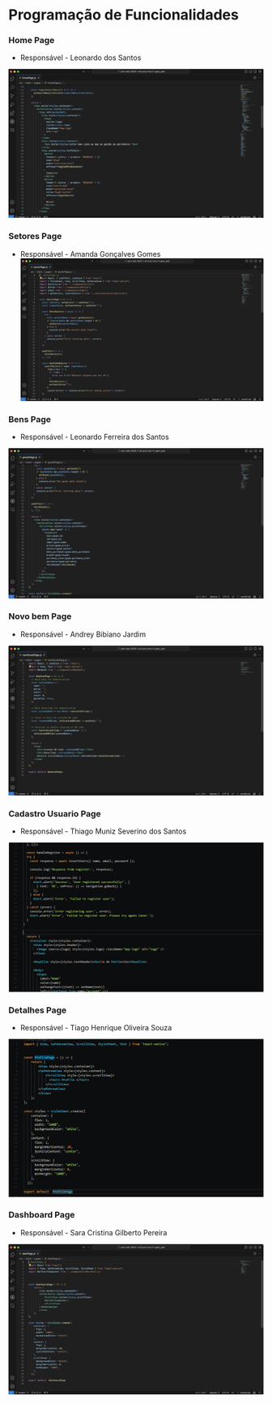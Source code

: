# Programação de Funcionalidades



### Home Page
- Responsável - Leonardo dos Santos

![Código Fonte Component](img/07-code-homePage.png)


### Setores Page
- Responsável - Amanda Gonçalves Gomes
![Código Fonte Page](img/07-code-sectorPage.png)


### Bens Page
- Responsável - Leonardo Ferreira dos Santos

![Códiogo Fonte Service](img/07-code-goodsPage.png)


### Novo bem Page
- Responsável - Andrey Bibiano Jardim

![Código Fonte Component](img/07-code-newGoodPage.png)

### Cadastro Usuario Page
- Responsável - Thiago Muniz Severino dos Santos

![Código Fonte Component](img/07-code-register.png)

### Detalhes Page
- Responsável - Tiago Henrique Oliveira Souza

![Código Fonte Index](img/07-code-profile.png)

### Dashboard Page
- Responsável - Sara Cristina Gilberto Pereira

![Código Fonte Page](img/07-code-dashboardPage.png)
